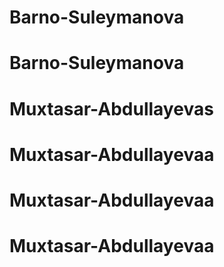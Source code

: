 # Barno-Suleymanova
# Barno-Suleymanova
# Muxtasar-Abdullayevas
# Muxtasar-Abdullayevaa
# Muxtasar-Abdullayevaa
# Muxtasar-Abdullayevaa
